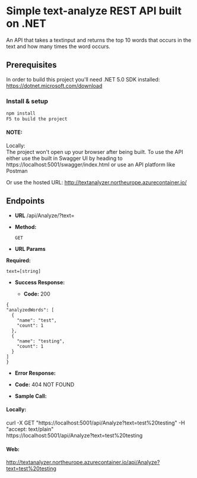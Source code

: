# Simple text-analyze REST API built on .NET

An API that takes a textinput and returns the top 10 words that occurs in the text and how many times the word occurs.
## Prerequisites

In order to build this project you'll need .NET 5.0 SDK installed:
https://dotnet.microsoft.com/download

### Install & setup

```bash
npm install
F5 to build the project
```
#### NOTE: 
Locally: </br>
The project won't open up your browser after being built. To use the API either use the built in Swagger UI by heading to https://localhost:5001/swagger/index.html or use an API platform like Postman

Or use the hosted URL: http://textanalyzer.northeurope.azurecontainer.io/ 

## Endpoints


* **URL**
/api/Analyze/?text=

* **Method:**

  `GET`
  
 *  **URL Params**

   **Required:**
 
   `text=[string]`
   
  * **Success Response:**

    * **Code:** 200 <br />
    
  ```
  {
  "analyzedWords": [
    {
      "name": "test",
      "count": 1
    },
    {
      "name": "testing",
      "count": 1
    }
  ]
}
```

* **Error Response:**
* **Code:** 404 NOT FOUND <br />

* **Sample Call:** <br />
#### Locally:
curl -X GET "https://localhost:5001/api/Analyze?text=test%20testing" -H  "accept: text/plain" <br />
https://localhost:5001/api/Analyze?text=test%20testing

#### Web:
http://textanalyzer.northeurope.azurecontainer.io/api/Analyze?text=test%20testing
